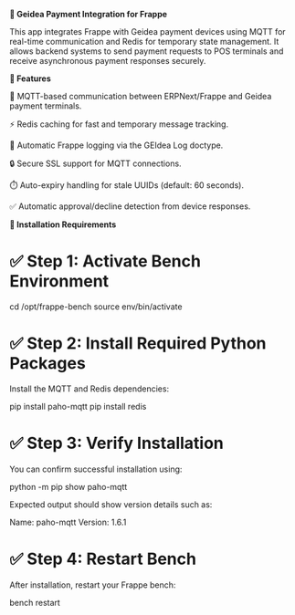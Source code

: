 **🧩 Geidea Payment Integration for Frappe**

This app integrates Frappe with Geidea payment devices using MQTT for real-time communication and Redis for temporary state management.
It allows backend systems to send payment requests to POS terminals and receive asynchronous payment responses securely.

**🚀 Features**

📡 MQTT-based communication between ERPNext/Frappe and Geidea payment terminals.

⚡ Redis caching for fast and temporary message tracking.

🧾 Automatic Frappe logging via the GEIdea Log doctype.

🔒 Secure SSL support for MQTT connections.

⏱️ Auto-expiry handling for stale UUIDs (default: 60 seconds).

✅ Automatic approval/decline detection from device responses.



**🧩 Installation Requirements**

# ✅ Step 1: Activate Bench Environment

cd /opt/frappe-bench
source env/bin/activate

# ✅ Step 2: Install Required Python Packages

Install the MQTT and Redis dependencies:

pip install paho-mqtt
pip install redis

# ✅ Step 3: Verify Installation

You can confirm successful installation using:

python -m pip show paho-mqtt


Expected output should show version details such as:

Name: paho-mqtt
Version: 1.6.1

# ✅ Step 4: Restart Bench

After installation, restart your Frappe bench:

bench restart